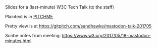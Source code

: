 
Slides for a (last-minute) W3C Tech Talk (to the staff)

Plaintext is in [PITCHME](./PITCHME.md)

Pretty view is at https://gitpitch.com/sandhawke/mastodon-talk-201705

Scribe notes from meeting: https://www.w3.org/2017/05/18-mastodon-minutes.html